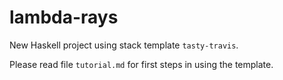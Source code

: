 lambda-rays
==========

New Haskell project using stack template `tasty-travis`.

Please read file `tutorial.md` for first steps in using the template.
